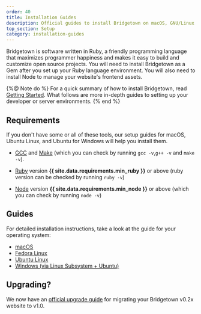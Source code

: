 ```yaml
---
order: 40
title: Installation Guides
description: Official guides to install Bridgetown on macOS, GNU/Linux or Windows.
top_section: Setup
category: installation-guides
---
```


Bridgetown is software written in Ruby, a friendly programming language that maximizes programmer happiness and makes it easy to build and customize open source projects. You will need to install Bridgetown as a Gem after you set up your Ruby language environment. You will also need to install Node to manage your website's frontend assets.

{%@ Note do %}
For a quick summary of how to install Bridgetown, read [Getting Started](/docs/). What follows are more in-depth guides to setting up your developer or server environments.
{% end %}

## Requirements

If you don't have some or all of these tools, our setup guides for macOS,
Ubuntu Linux, and Ubuntu for Windows will help you install them.

* [GCC](https://gcc.gnu.org/install/) and [Make](https://www.gnu.org/software/make/)
  (which you can check by running `gcc -v`,`g++ -v`  and `make -v`).

* [Ruby](https://www.ruby-lang.org/en/downloads/) version
  **{{ site.data.requirements.min_ruby }}** or above (ruby version can be checked by
  running `ruby -v`)

* [Node](https://nodejs.org) version **{{ site.data.requirements.min_node }}** or
  above (which you can check by running `node -v`)

## Guides

For detailed installation instructions, take a look at the guide for your operating
system:

* [macOS](/docs/installation/macos)
* [Fedora Linux](/docs/installation/fedora)
* [Ubuntu Linux](/docs/installation/ubuntu)
* [Windows (via Linux Subsystem + Ubuntu)](/docs/installation/windows)

## Upgrading?

We now have an [official upgrade guide](/docs/installation/upgrade) for migrating your Bridgetown v0.2x website to v1.0.
